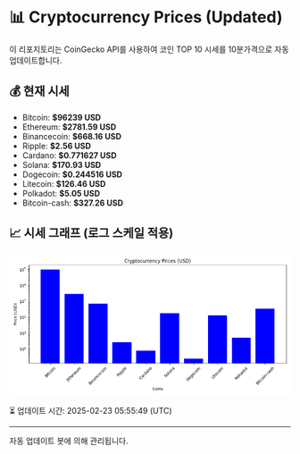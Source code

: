 
# 📊 Cryptocurrency Prices (Updated)

이 리포지토리는 CoinGecko API를 사용하여 코인 TOP 10 시세를 10분가격으로 자동 업데이트합니다.

## 💰 현재 시세
- Bitcoin: **$96239 USD**
- Ethereum: **$2781.59 USD**
- Binancecoin: **$668.16 USD**
- Ripple: **$2.56 USD**
- Cardano: **$0.771627 USD**
- Solana: **$170.93 USD**
- Dogecoin: **$0.244516 USD**
- Litecoin: **$126.46 USD**
- Polkadot: **$5.05 USD**
- Bitcoin-cash: **$327.26 USD**

## 📈 시세 그래프 (로그 스케일 적용)
![Crypto Prices](crypto_prices.png)

⏳ 업데이트 시간: 2025-02-23 05:55:49 (UTC)

---
자동 업데이트 봇에 의해 관리됩니다.
